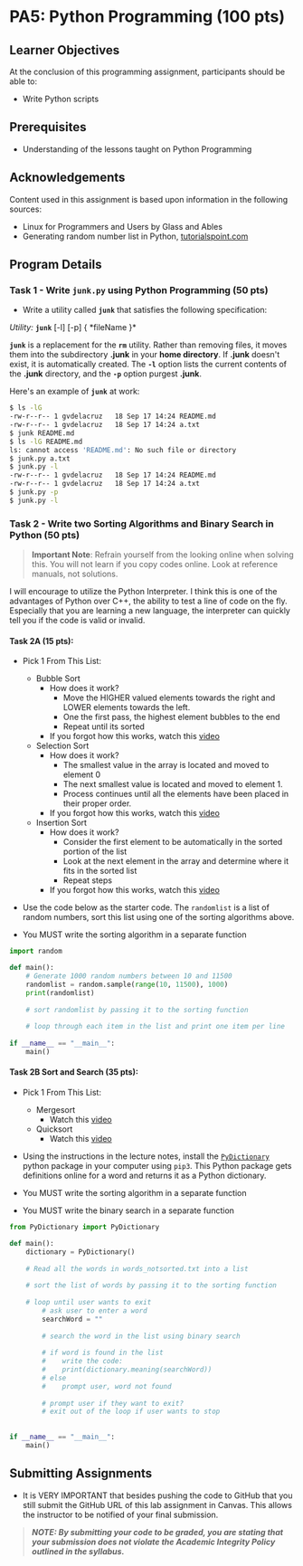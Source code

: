 # PA5: Python Programming (100 pts)

## Learner Objectives
At the conclusion of this programming assignment, participants should be able to:
* Write Python scripts

## Prerequisites
* Understanding of the lessons taught on Python Programming

## Acknowledgements
Content used in this assignment is based upon information in the following sources:
* Linux for Programmers and Users by Glass and Ables
* Generating random number list in Python, [tutorialspoint.com](https://www.tutorialspoint.com/generating-random-number-list-in-python)

## Program Details

### Task 1 - Write **`junk.py`** using Python Programming (50 pts)
* Write a utility called **`junk`** that satisfies the following specification:

*Utility:* **`junk`** [-l] [-p] { *fileName }\*

**`junk`** is a replacement for the **`rm`** utility. Rather than removing files, it moves them into the subdirectory **.junk** in your **home directory**. If **.junk** doesn't exist, it is automatically created. The **`-l`** option lists the current contents of the **.junk** directory, and the **`-p`** option purgest **.junk**.

Here's an example of **`junk`** at work:
```bash
$ ls -lG
-rw-r--r-- 1 gvdelacruz   18 Sep 17 14:24 README.md
-rw-r--r-- 1 gvdelacruz   18 Sep 17 14:24 a.txt
$ junk README.md
$ ls -lG README.md
ls: cannot access 'README.md': No such file or directory
$ junk.py a.txt
$ junk.py -l
-rw-r--r-- 1 gvdelacruz   18 Sep 17 14:24 README.md
-rw-r--r-- 1 gvdelacruz   18 Sep 17 14:24 a.txt
$ junk.py -p
$ junk.py -l
```


### Task 2 - Write two Sorting Algorithms and Binary Search in Python (50 pts)
> **Important Note**: Refrain yourself from the looking online when solving this. You will not learn if you copy codes online. Look at reference manuals, not solutions.

I will encourage to utilize the Python Interpreter. I think this is one of the advantages of Python over C++, the ability to test a line of code on the fly. Especially that you are learning a new language, the interpreter can quickly tell you if the code is valid or invalid.

#### Task 2A (15 pts):
* Pick 1 From This List:
    * Bubble Sort
        * How does it work?
            * Move the HIGHER valued elements towards the right and LOWER elements towards the left.
            * One the first pass, the highest element bubbles to the end
            * Repeat until its sorted
        * If you forgot how this works, watch this [video](https://www.youtube.com/watch?v=RT-hUXUWQ2I&feature=youtu.be)
    * Selection Sort
        * How does it work?
            * The smallest value in the array is located and moved to element 0
            * The next smallest value is located and moved to element 1.
            * Process continues until all the elements have been placed in their proper order.
        * If you forgot how this works, watch this [video](https://www.youtube.com/watch?v=3hH8kTHFw2A&feature=youtu.be)
    * Insertion Sort
        * How does it work?
            * Consider the first element to be automatically in the sorted portion of the list
            * Look at the next element in the array and determine where it fits in the sorted list
            * Repeat steps
        * If you forgot how this works, watch this [video](https://www.youtube.com/watch?v=O0VbBkUvriI&feature=youtu.be)

        
    
* Use the code below as the starter code. The `randomlist` is a list of random numbers, sort this list using one of the sorting algorithms above. 
* You MUST write the sorting algorithm in a separate function

```python
import random

def main():
    # Generate 1000 random numbers between 10 and 11500
    randomlist = random.sample(range(10, 11500), 1000)
    print(randomlist)
    
    # sort randomlist by passing it to the sorting function
    
    # loop through each item in the list and print one item per line
    
if __name__ == "__main__":
    main()
```

#### Task 2B Sort and Search (35 pts):
* Pick 1 From This List:
    * Mergesort
        * Watch this [video](https://www.youtube.com/watch?v=Ns7tGNbtvV4&list=PLhQjrBD2T381k8ul4WQ8SQ165XqY149WW&index=36)
    * Quicksort
        * Watch this [video](https://www.youtube.com/watch?v=kUon6854joI)

* Using the instructions in the lecture notes, install the [`PyDictionary`](https://pypi.org/project/PyDictionary/) python package in your computer using `pip3`. This Python package gets definitions online for a word and returns it as a Python dictionary.
* You MUST write the sorting algorithm in a separate function
* You MUST write the binary search in a separate function

```python
from PyDictionary import PyDictionary

def main():
    dictionary = PyDictionary()
   
    # Read all the words in words_notsorted.txt into a list
    
    # sort the list of words by passing it to the sorting function
    
    # loop until user wants to exit
        # ask user to enter a word
        searchWord = ""
    
        # search the word in the list using binary search
    
        # if word is found in the list
        #    write the code:
        #    print(dictionary.meaning(searchWord))
        # else
        #    prompt user, word not found
        
        # prompt user if they want to exit?
        # exit out of the loop if user wants to stop
    
    
if __name__ == "__main__":
    main()
```


## Submitting Assignments
* It is VERY IMPORTANT that besides pushing the code to GitHub that you still submit the GitHub URL of this lab assignment in Canvas. This allows the instructor to be notified of your final submission.

> **_NOTE: By submitting your code to be graded, you are stating that your submission does not violate the Academic Integrity Policy outlined in the syllabus._**
